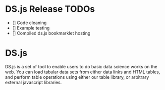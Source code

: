 # DS.js Release TODOs
- [] Code cleaning
- [] Example testing
- [] Compiled ds.js bookmarklet hosting

# DS.js
DS.js is a set of tool to enable users to do basic data science works on the web. You can load tabular data sets from either data links and HTML tables, and perform table operations using either our table library, or arbitrary external javascript libraries.